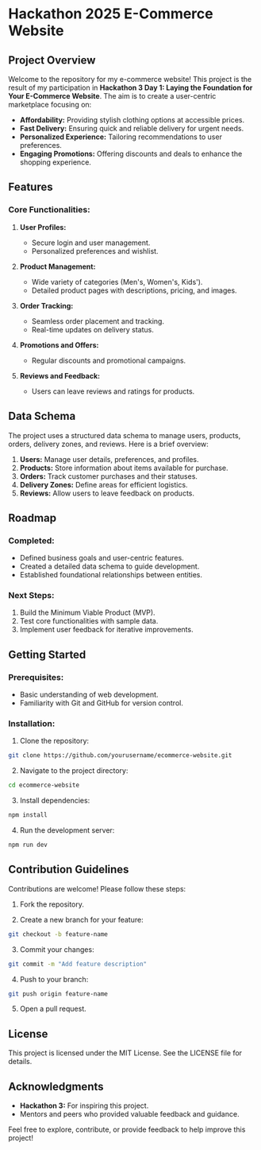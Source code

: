 # Hackathon 2025 E-Commerce Website

## Project Overview
Welcome to the repository for my e-commerce website! This project is the result of my participation in **Hackathon 3 Day 1: Laying the Foundation for Your E-Commerce Website**. The aim is to create a user-centric marketplace focusing on:

* **Affordability:** Providing stylish clothing options at accessible prices.
* **Fast Delivery:** Ensuring quick and reliable delivery for urgent needs.
* **Personalized Experience:** Tailoring recommendations to user preferences.
* **Engaging Promotions:** Offering discounts and deals to enhance the shopping experience.

## Features

### Core Functionalities:
1. **User Profiles:**
   * Secure login and user management.
   * Personalized preferences and wishlist.

2. **Product Management:**
   * Wide variety of categories (Men's, Women's, Kids').
   * Detailed product pages with descriptions, pricing, and images.

3. **Order Tracking:**
   * Seamless order placement and tracking.
   * Real-time updates on delivery status.

4. **Promotions and Offers:**
   * Regular discounts and promotional campaigns.

5. **Reviews and Feedback:**
   * Users can leave reviews and ratings for products.

## Data Schema
The project uses a structured data schema to manage users, products, orders, delivery zones, and reviews. Here is a brief overview:

1. **Users:** Manage user details, preferences, and profiles.
2. **Products:** Store information about items available for purchase.
3. **Orders:** Track customer purchases and their statuses.
4. **Delivery Zones:** Define areas for efficient logistics.
5. **Reviews:** Allow users to leave feedback on products.

## Roadmap

### Completed:
* Defined business goals and user-centric features.
* Created a detailed data schema to guide development.
* Established foundational relationships between entities.

### Next Steps:
1. Build the Minimum Viable Product (MVP).
2. Test core functionalities with sample data.
3. Implement user feedback for iterative improvements.

## Getting Started

### Prerequisites:
* Basic understanding of web development.
* Familiarity with Git and GitHub for version control.

### Installation:
1. Clone the repository:
```bash
git clone https://github.com/yourusername/ecommerce-website.git
```

2. Navigate to the project directory:
```bash
cd ecommerce-website
```

3. Install dependencies:
```bash
npm install
```

4. Run the development server:
```bash
npm run dev
```

## Contribution Guidelines
Contributions are welcome! Please follow these steps:

1. Fork the repository.

2. Create a new branch for your feature:
```bash
git checkout -b feature-name
```

3. Commit your changes:
```bash
git commit -m "Add feature description"
```

4. Push to your branch:
```bash
git push origin feature-name
```

5. Open a pull request.

## License
This project is licensed under the MIT License. See the LICENSE file for details.

## Acknowledgments
* **Hackathon 3:** For inspiring this project.
* Mentors and peers who provided valuable feedback and guidance.

Feel free to explore, contribute, or provide feedback to help improve this project!